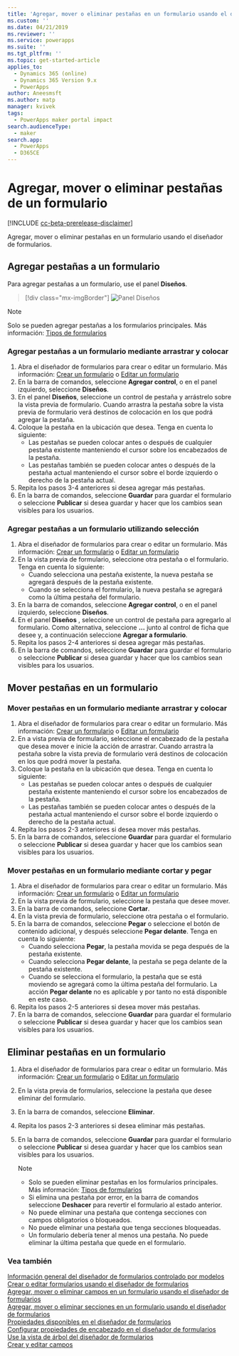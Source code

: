 ```yaml
---
title: 'Agregar, mover o eliminar pestañas en un formulario usando el diseñador de formularios | MicrosoftDocs'
ms.custom: ''
ms.date: 04/21/2019
ms.reviewer: ''
ms.service: powerapps
ms.suite: ''
ms.tgt_pltfrm: ''
ms.topic: get-started-article
applies_to:
  - Dynamics 365 (online)
  - Dynamics 365 Version 9.x
  - PowerApps
author: Aneesmsft
ms.author: matp
manager: kvivek
tags:
  - PowerApps maker portal impact
search.audienceType:
  - maker
search.app:
  - PowerApps
  - D365CE
---
```


# <a name="add-move-or-delete-tabs-on-a-form"></a>Agregar, mover o eliminar pestañas de un formulario  
[!INCLUDE [cc-beta-prerelease-disclaimer](../../includes/cc-beta-prerelease-disclaimer.md)]

Agregar, mover o eliminar pestañas en un formulario usando el diseñador de formularios.

## <a name="add-tabs-to-a-form"></a>Agregar pestañas a un formulario
Para agregar pestañas a un formulario, use el panel **Diseños**.  

> [!div class="mx-imgBorder"] 
> ![](media/layouts-pane.png "Panel Diseños")
   
  > [!NOTE]
  >  Solo se pueden agregar pestañas a los formularios principales. Más información: [Tipos de formularios](types-forms.md)

### <a name="add-tabs-to-a-form-using-drag-and-drop"></a>Agregar pestañas a un formulario mediante arrastrar y colocar

1. Abra el diseñador de formularios para crear o editar un formulario. Más información: [Crear un formulario](create-and-edit-forms.md#create-a-form) o [Editar un formulario](create-and-edit-forms.md#edit-a-form)
2. En la barra de comandos, seleccione **Agregar control**, o en el panel izquierdo, seleccione **Diseños**. 
3. En el panel **Diseños**, seleccione un control de pestaña y arrástrelo sobre la vista previa de formulario. Cuando arrastra la pestaña sobre la vista previa de formulario verá destinos de colocación en los que podrá agregar la pestaña. 
4. Coloque la pestaña en la ubicación que desea. Tenga en cuenta lo siguiente: 
    - Las pestañas se pueden colocar antes o después de cualquier pestaña existente manteniendo el cursor sobre los encabezados de la pestaña.
    - Las pestañas también se pueden colocar antes o después de la pestaña actual manteniendo el cursor sobre el borde izquierdo o derecho de la pestaña actual.
5. Repita los pasos 3-4 anteriores si desea agregar más pestañas.
6. En la barra de comandos, seleccione **Guardar** para guardar el formulario o seleccione **Publicar** si desea guardar y hacer que los cambios sean visibles para los usuarios. 

### <a name="add-tabs-to-a-form-using-selection"></a>Agregar pestañas a un formulario utilizando selección 

1. Abra el diseñador de formularios para crear o editar un formulario. Más información: [Crear un formulario](create-and-edit-forms.md#create-a-form) o [Editar un formulario](create-and-edit-forms.md#edit-a-form)
2. En la vista previa de formulario, seleccione otra pestaña o el formulario. Tenga en cuenta lo siguiente:
    - Cuando selecciona una pestaña existente, la nueva pestaña se agregará después de la pestaña existente. 
    - Cuando se selecciona el formulario, la nueva pestaña se agregará como la última pestaña del formulario. 
3. En la barra de comandos, seleccione **Agregar control**, o en el panel izquierdo, seleccione **Diseños**.  
4. En el panel **Diseños** , seleccione un control de pestaña para agregarlo al formulario. Como alternativa, seleccione **...** junto al control de ficha que desee y, a continuación seleccione **Agregar a formulario**. 
5. Repita los pasos 2-4 anteriores si desea agregar más pestañas.
6. En la barra de comandos, seleccione **Guardar** para guardar el formulario o seleccione **Publicar** si desea guardar y hacer que los cambios sean visibles para los usuarios. 

## <a name="move-tabs-on-a-form"></a>Mover pestañas en un formulario

### <a name="move-tabs-on-a-form-using-drag-and-drop"></a>Mover pestañas en un formulario mediante arrastrar y colocar

1. Abra el diseñador de formularios para crear o editar un formulario. Más información: [Crear un formulario](create-and-edit-forms.md#create-a-form) o [Editar un formulario](create-and-edit-forms.md#edit-a-form)
2. En a vista previa de formulario, seleccione el encabezado de la pestaña que desea mover e inicie la acción de arrastrar. Cuando arrastra la pestaña sobre la vista previa de formulario verá destinos de colocación en los que podrá mover la pestaña.  
3. Coloque la pestaña en la ubicación que desea. Tenga en cuenta lo siguiente:
    - Las pestañas se pueden colocar antes o después de cualquier pestaña existente manteniendo el cursor sobre los encabezados de la pestaña.
    - Las pestañas también se pueden colocar antes o después de la pestaña actual manteniendo el cursor sobre el borde izquierdo o derecho de la pestaña actual.
4. Repita los pasos 2-3 anteriores si desea mover más pestañas.
5. En la barra de comandos, seleccione **Guardar** para guardar el formulario o seleccione **Publicar** si desea guardar y hacer que los cambios sean visibles para los usuarios. 

### <a name="move-tabs-on-a-form-using-cut-and-paste"></a>Mover pestañas en un formulario mediante cortar y pegar

1. Abra el diseñador de formularios para crear o editar un formulario. Más información: [Crear un formulario](create-and-edit-forms.md#create-a-form) o [Editar un formulario](create-and-edit-forms.md#edit-a-form)
2. En la vista previa de formulario, seleccione la pestaña que desee mover.
3. En la barra de comandos, seleccione **Cortar**.
4. En la vista previa de formulario, seleccione otra pestaña o el formulario.
5. En la barra de comandos, seleccione **Pegar** o seleccione el botón de contenido adicional, y después seleccione **Pegar delante**. Tenga en cuenta lo siguiente: 
    - Cuando selecciona **Pegar**, la pestaña movida se pega después de la pestaña existente. 
    - Cuando selecciona **Pegar delante**, la pestaña se pega delante de la pestaña existente.
    - Cuando se selecciona el formulario, la pestaña que se está moviendo se agregará como la última pestaña del formulario. La acción **Pegar delante** no es aplicable y por tanto no está disponible en este caso.
6. Repita los pasos 2-5 anteriores si desea mover más pestañas.
7. En la barra de comandos, seleccione **Guardar** para guardar el formulario o seleccione **Publicar** si desea guardar y hacer que los cambios sean visibles para los usuarios. 

## <a name="delete-tabs-on-a-form"></a>Eliminar pestañas en un formulario
1. Abra el diseñador de formularios para crear o editar un formulario. Más información: [Crear un formulario](create-and-edit-forms.md#create-a-form) o [Editar un formulario](create-and-edit-forms.md#edit-a-form)
2. En la vista previa de formularios, seleccione la pestaña que desee eliminar del formulario. 
3. En la barra de comandos, seleccione **Eliminar**.
4. Repita los pasos 2-3 anteriores si desea eliminar más pestañas.
4. En la barra de comandos, seleccione **Guardar** para guardar el formulario o seleccione **Publicar** si desea guardar y hacer que los cambios sean visibles para los usuarios. 

    > [!NOTE]
    >   - Solo se pueden eliminar pestañas en los formularios principales. Más información: [Tipos de formularios](types-forms.md)
    >   - Si elimina una pestaña por error, en la barra de comandos seleccione **Deshacer** para revertir el formulario al estado anterior. 
    >   - No puede eliminar una pestaña que contenga secciones con campos obligatorios o bloqueados. 
    >   - No puede eliminar una pestaña que tenga secciones bloqueadas. 
    >   - Un formulario debería tener al menos una pestaña. No puede eliminar la última pestaña que quede en el formulario. 

### <a name="see-also"></a>Vea también
[Información general del diseñador de formularios controlado por modelos](form-designer-overview.md)  
[Crear o editar formularios usando el diseñador de formularios](create-and-edit-forms.md)  
[Agregar, mover o eliminar campos en un formulario usando el diseñador de formularios](add-move-or-delete-fields-on-form.md)  
[Agregar, mover o eliminar secciones en un formulario usando el diseñador de formularios](add-move-or-delete-sections-on-form.md)  
[Propiedades disponibles en el diseñador de formularios](form-designer-properties.md)  
[Configurar propiedades de encabezado en el diseñador de formularios](form-designer-header-properties.md)  
[Use la vista de árbol del diseñador de formularios](using-tree-view-on-form.md)  
[Crear y editar campos](../common-data-service/create-edit-field-portal.md)
